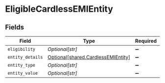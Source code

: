 # EligibleCardlessEMIEntity


## Fields

| Field                                                                          | Type                                                                           | Required                                                                       | Description                                                                    | Example                                                                        |
| ------------------------------------------------------------------------------ | ------------------------------------------------------------------------------ | ------------------------------------------------------------------------------ | ------------------------------------------------------------------------------ | ------------------------------------------------------------------------------ |
| `eligibility`                                                                  | *Optional[str]*                                                                | :heavy_minus_sign:                                                             | N/A                                                                            | true                                                                           |
| `entity_details`                                                               | [Optional[shared.CardlessEMIEntity]](../../models/shared/cardlessemientity.md) | :heavy_minus_sign:                                                             | N/A                                                                            |                                                                                |
| `entity_type`                                                                  | *Optional[str]*                                                                | :heavy_minus_sign:                                                             | N/A                                                                            | cardlessemi                                                                    |
| `entity_value`                                                                 | *Optional[str]*                                                                | :heavy_minus_sign:                                                             | N/A                                                                            | idfc                                                                           |
